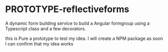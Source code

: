 # PROTOTYPE-reflectiveforms
A dynamic form building service to build a Angular formgroup using a Typescript class and a few decorators.

this is Pure a prototype to test my idea. I will create a NPM package as soon I can confirm that my idea works
